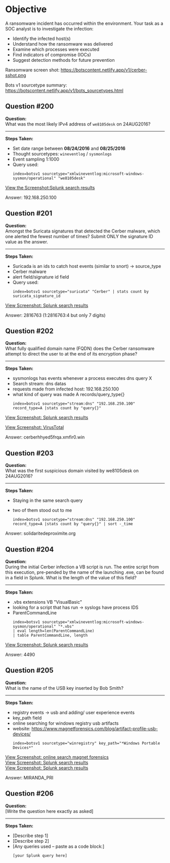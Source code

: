 #  Objective

A ransomware incident has occurred within the environment. Your task as a SOC analyst is to investigate the infection:
- Identify the infected host(s)
- Understand how the ransomware was delivered
- Examine which processes were executed
- Find indicators of compromise (IOCs)
- Suggest detection methods for future prevention

Ransomware screen shot: https://botscontent.netlify.app/v1/cerber-sshot.png

Bots v1 sourcetype summary: https://botscontent.netlify.app/v1/bots_sourcetypes.html

## Question #200

**Question:**  
What was the most likely IPv4 address of `we8105desk` on 24AUG2016?

---

**Steps Taken:**

- Set date range between **08/24/2016** and **08/25/2016**  
- Thought sourcetypes: `wineventlog` / `sysmonlogs`
- Event sampling 1:1000
- Query used:  
  ```splunk
  index=botsv1 sourcetype="xmlwineventlog:microsoft-windows-sysmon/operational" "we8105desk"
[View the Screenshot:Splunk search results](screenshots/Screenshot%202025-05-27%20153321.png)

Answer:
192.168.250.100

## Question #201

**Question:**  
Amongst the Suricata signatures that detected the Cerber malware, which one alerted the fewest number of times? Submit ONLY the signature ID value as the answer.

---

**Steps Taken:**

- Suricada is an ids to catch host events (similar to snort) -> source_type  
- Cerber malware
- alert field/signature id field
- Query used:  
  ```splunk
  index=botsv1 sourcetype="suricata" "Cerber" | stats count by suricata_signature_id

[View Screenshot: Splunk search results](screenshots/Screenshot%202025-05-27%20160323.png)

Answer:
2816763 (1:2816763:4 but only 7 digits)
## Question #202

**Question:**  
What fully qualified domain name (FQDN) does the Cerber ransomware attempt to direct the user to at the end of its encryption phase?

---

**Steps Taken:**

- sysmonlogs has events whenever a process executes dns query X
- Search stream: dns datas
- requests made from infected host: 192.168.250.100
- what kind of query was made A records/query_type{}
  ```splunk
  index=botsv1 sourcetype="stream:dns" "192.168.250.100" record_type=A |stats count by "query{}"

[View Screenshot: Splunk search results](screenshots/Screenshot%202025-05-27%20162732.png)

[View Screenshot: VirusTotal](screenshots/Screenshot%202025-05-27%20162844.png)

Answer:
cerberhhyed5frqa.xmfir0.win

## Question #203
**Question:**  
What was the first suspicious domain visited by we8105desk on 24AUG2016?

---

**Steps Taken:**

- Staying in the same search query
- two of them stood out to me

  ```splunk
  index=botsv1 sourcetype="stream:dns" "192.168.250.100" record_type=A |stats count by "query{}" | sort -_time

Answer:
solidaritedeproximite.org

## Question #204

**Question:**  
During the initial Cerber infection a VB script is run. The entire script from this execution, pre-pended by the name of the launching .exe, can be found in a field in Splunk. What is the length of the value of this field?

---

**Steps Taken:**

- .vbs extensions VB "VisualBasic"
- looking for a script that has run -> syslogs have process IDS
- ParentCommandLine
  ```splunk
  index=botsv1 sourcetype="xmlwineventlog:microsoft-windows-sysmon/operational" "*.vbs"
  | eval length=len(ParentCommandLine)
  | table ParentCommandLine, length
  
[View Screenshot: Splunk search results](screenshots/Screenshot%202025-05-27%20172151.png)

Answer: 4490

## Question #205

**Question:**  
What is the name of the USB key inserted by Bob Smith?

---

**Steps Taken:**

- registry events -> usb and adding/ user experience events
- key_path field
- online searching for windows registry usb artifacts
- website: https://www.magnetforensics.com/blog/artifact-profile-usb-devices/ 
  ```splunk
  index=botsv1 sourcetype="winregistry" key_path="*Windows Portable Devices*"

[View Screenshot: online search magnet forensics ](screenshots/Screenshot%202025-05-27%20173011.png)  
[View Screenshot: Splunk search results  ](screenshots/Screenshot%202025-05-27%20173641.png)  
[View Screenshot: Splunk search results ](screenshots/Screenshot%202025-05-27%20173654.png)

Answer: MIRANDA_PRI

## Question #206
**Question:**  
[Write the question here exactly as asked]

---

**Steps Taken:**

- [Describe step 1]
- [Describe step 2]
- [Any queries used – paste as a code block:]
  ```splunk
  [your Splunk query here]




